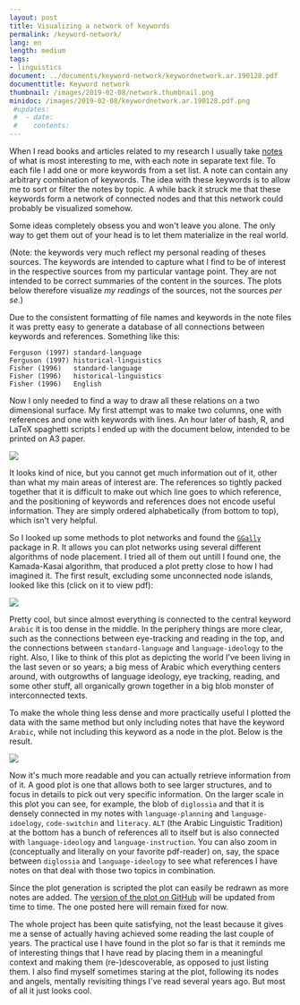 ```yaml
---
layout: post
title: Visualizing a network of keywords
permalink: /keyword-network/
lang: en
length: medium
tags: 
- linguistics
document: ../documents/keyword-network/keywordnetwork.ar.190128.pdf
documenttitle: Keyword network
thumbnail: /images/2019-02-08/network.thumbnail.png
minidoc: /images/2019-02-08/keywordnetwork.ar.190128.pdf.png
 #updates:
 #  - date:
 #    contents:
---
```


When I read books and articles related to my research I usually take [notes](/reading-notes-on-github/) of what is most interesting to me, with each note in separate text file. To each file I add one or more keywords from a set list. A note can contain any arbitrary combination of keywords. The idea with these keywords is to allow me to sort or filter the notes by topic. A while back it struck me that these keywords form a network of connected nodes and that this network could probably be visualized somehow.

Some ideas completely obsess you and won't leave you alone. The only way to get them out of your head is to let them materialize in the real world.

(Note: the keywords very much reflect my personal reading of theses sources. The keywords are intended to capture what I find to be of interest in the respective sources from my particular vantage point. They are not intended to be correct summaries of the content in the sources. The plots below therefore visualize *my readings* of the sources, not the sources *per se*.)

Due to the consistent formatting of file names and keywords in the note files it was pretty easy to generate a database of all connections between keywords and references. Something like this:

```
Ferguson (1997)	standard-language
Ferguson (1997)	historical-linguistics
Fisher (1996) 	standard-language
Fisher (1996) 	historical-linguistics
Fisher (1996) 	English
```

Now I only needed to find a way to draw all these relations on a two dimensional surface. My first attempt was to make two columns, one with references and one with keywords with lines. An hour later of bash, R, and LaTeX spaghetti scripts I ended up with the document below, intended to be printed on A3 paper.

[![](/images/2019-02-08/tikz.tex.pdf.png)](/documents/keyword-network/tikz.tex.pdf)

It looks kind of nice, but you cannot get much information out of it, other than what my main areas of interest are. The references so tightly packed together that it is difficult to make out which line goes to which reference, and the positioning of keywords and references does not encode useful information. They are simply ordered alphabetically (from bottom to top), which isn't very helpful.

So I looked up some methods to plot networks and found the [`GGally`](https://cran.r-project.org/web/packages/GGally/index.html) package in&nbsp;R. It allows you can plot networks using several different algorithms of node placement. I tried all of them out untill I found one, the Kamada-Kasai algorithm, that produced a plot pretty close to how I had imagined it. The first result, excluding some unconnected node islands, looked like this (click on it to view pdf):

[![](/images/2019-02-08/kamadakawai.pdf.png)](/documents/keyword-network/kamadakawai.pdf)

Pretty cool, but since almost everything is connected to the central keyword `Arabic` it is too dense in the middle. In the periphery things are more clear, such as the connections between eye-tracking and reading in the top, and the connections between `standard-language` and `language-ideology` to the right. Also, I like to think of this plot as depicting the world I've been living in the last seven or so years; a big mess of Arabic which everything centers around, with outgrowths of language ideology, eye tracking, reading, and some other stuff, all organically grown together in a big blob monster of interconnected texts.

To make the whole thing less dense and more practically useful I plotted the data with the same method but only including notes that have the keyword `Arabic`, while not including this keyword as a node in the plot. Below is the result.

[![](/images/2019-02-08/keywordnetwork.ar.190128.pdf.png)](/documents/keyword-network/keywordnetwork.ar.190128.pdf)

Now it's much more readable and you can actually retrieve information from of it. A good plot is one that allows both to see larger structures, and to focus in details to pick out very specific information. On the larger scale in this plot you can see, for example, the blob of `diglossia` and that it is densely connected in my notes with `language-planning` and `language-idoelogy`, `code-switchin` and `literacy`. `ALT` (the Arabic Linguistic Tradition) at the bottom has a bunch of references all to itself but is also connected with `language-ideology` and `language-instruction`. You can also zoom in (conceptually and literally on your favorite pdf-reader) on, say, the space between `diglossia` and `language-ideology` to see what references I have notes on that deal with those two topics in combination.

Since the plot generation is scripted the plot can easily be redrawn as more notes are added. The [version of the plot on GitHub](http://www.github.com/andreasmhallberg/readingnotes/keyword-count/kamadakawai.ar.pdf) will be updated from time to time. The one posted here will remain fixed for now.

The whole project has been quite satisfying, not the least because it gives me a sense of actually having achieved some reading the last couple of years. The practical use I have found in the plot so far is that it reminds me of interesting things that I have read by placing them in a meaningful context and making them (re-)descoverable, as opposed to just listing them. I also find myself sometimes staring at the plot, following its nodes and angels, mentally revisiting things I've read several years ago. But most of all it just looks cool.
